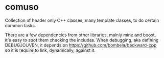 # comuso
Collection of header only C++ classes, many template classes, to do certain common tasks.

There are a few dependencies from other libraries, mainly mine and boost, it's easy to spot them checking the includes. When debugging, aka defining DEBUGJOUVEN, it depends on https://github.com/bombela/backward-cpp so it is require to link, dynamically, against it.
